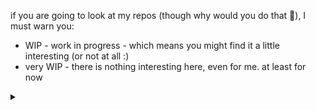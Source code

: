 if you are going to look at my repos (though why would you do that 🤨), I must warn you:
- WIP - work in progress - which means you might find it a little interesting (or not at all :)
- very WIP - there is nothing interesting here, even for me. at least for now

<details>
  <summary> </summary>
  «Объектно-ориентированные программы – это альтернатива правильным программам.»
  
  #### Эдгар Дийкстра
  ---
  
  «Выбор языка программирования играет важную роль.                                                                                        
  Он влияет на надежность, безопасность и эффективность программ,                                                                                         
  а также простоту чтения кода, его рефакторинга и расширения.                                                                                         
  Языки способны также влиять на образ мышления программиста                                                                                         
  и приемы проектирования программ,                                                                                         
  даже когда они не используются.»
  
  
  #### Программирование на языке Ocaml
  
  <details>
  <summary> </summary>
    [![Top Langs](https://github-readme-stats.vercel.app/api/top-langs/?username=Stasenko-Konstantin&langs_count=6&layout=compact)](https://github.com/Stasenko-Konstantin)
  </details>
</details>  
